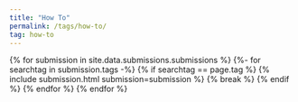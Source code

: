 ```yaml
---
title: "How To"
permalink: /tags/how-to/
tag: how-to
---
```



{% for submission in site.data.submissions.submissions %}
{%- for searchtag in submission.tags -%}
{% if searchtag == page.tag %}
{% include submission.html submission=submission %}
{% break %}
{% endif %}
{% endfor %}
{% endfor %}
